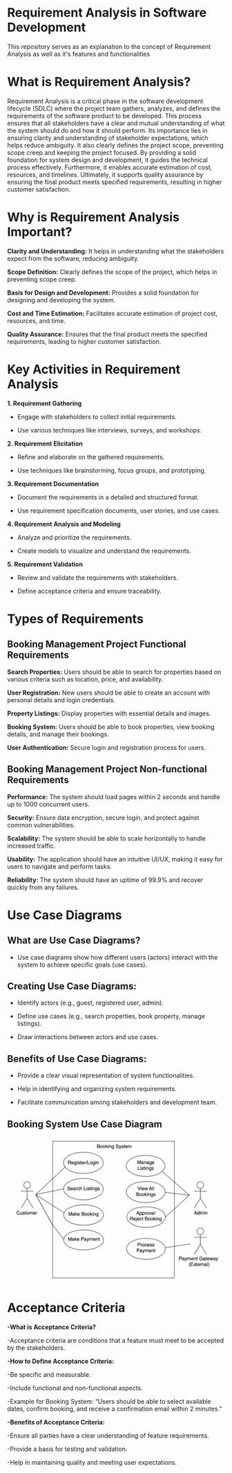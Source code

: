 # Requirement Analysis in Software Development

This repository serves as an explanation to the concept of Requirement Analysis as well as it's features and functionalities

# What is Requirement Analysis?

Requirement Analysis is a critical phase in the software development lifecycle (SDLC) where the project team gathers, analyzes, and defines the requirements of the software product to be developed. This process ensures that all stakeholders have a clear and mutual understanding of what the system should do and how it should perform. Its importance lies in ensuring clarity and understanding of stakeholder expectations, which helps reduce ambiguity. It also clearly defines the project scope, preventing scope creep and keeping the project focused. By providing a solid foundation for system design and development, it guides the technical process effectively. Furthermore, it enables accurate estimation of cost, resources, and timelines. Ultimately, it supports quality assurance by ensuring the final product meets specified requirements, resulting in higher customer satisfaction.

# Why is Requirement Analysis Important?

**Clarity and Understanding:** It helps in understanding what the stakeholders expect from the software, reducing ambiguity.

**Scope Definition:** Clearly defines the scope of the project, which helps in preventing scope creep.

**Basis for Design and Development:** Provides a solid foundation for designing and developing the system.

**Cost and Time Estimation:** Facilitates accurate estimation of project cost, resources, and time.

**Quality Assurance:** Ensures that the final product meets the specified requirements, leading to higher customer satisfaction.

# Key Activities in Requirement Analysis

**1. Requirement Gathering**

- Engage with stakeholders to collect initial requirements.

- Use various techniques like interviews, surveys, and workshops.

**2. Requirement Elicitation**

- Refine and elaborate on the gathered requirements.

- Use techniques like brainstorming, focus groups, and prototyping.

**3. Requirement Documentation**

- Document the requirements in a detailed and structured format.

- Use requirement specification documents, user stories, and use cases.

**4. Requirement Analysis and Modeling**

- Analyze and prioritize the requirements.

- Create models to visualize and understand the requirements.

**5. Requirement Validation**

- Review and validate the requirements with stakeholders.

- Define acceptance criteria and ensure traceability.

# Types of Requirements

## Booking Management Project Functional Requirements

**Search Properties:** Users should be able to search for properties based on various criteria such as location, price, and availability.

**User Registration:** New users should be able to create an account with personal details and login credentials.

**Property Listings:** Display properties with essential details and images.

**Booking System:** Users should be able to book properties, view booking details, and manage their bookings.

**User Authentication:** Secure login and registration process for users.

## Booking Management Project Non-functional Requirements

**Performance:** The system should load pages within 2 seconds and handle up to 1000 concurrent users.

**Security:** Ensure data encryption, secure login, and protect against common vulnerabilities.

**Scalability:** The system should be able to scale horizontally to handle increased traffic.

**Usability:** The application should have an intuitive UI/UX, making it easy for users to navigate and perform tasks.

**Reliability:** The system should have an uptime of 99.9% and recover quickly from any failures.

# Use Case Diagrams

## What are Use Case Diagrams?

- Use case diagrams show how different users (actors) interact with the system to achieve specific goals (use cases).

## Creating Use Case Diagrams:

- Identify actors (e.g., guest, registered user, admin).

- Define use cases (e.g., search properties, book property, manage listings).

- Draw interactions between actors and use cases.

## Benefits of Use Case Diagrams:

- Provide a clear visual representation of system functionalities.

- Help in identifying and organizing system requirements.

- Facilitate communication among stakeholders and development team.

## Booking System Use Case Diagram

![Booking Use Case](https://github.com/DarkHero792/requirement-analysis/raw/main/alx-booking-uc.png)

# Acceptance Criteria

**-What is Acceptance Criteria?**

-Acceptance criteria are conditions that a feature must meet to be accepted by the stakeholders.

**-How to Define Acceptance Criteria:**

-Be specific and measurable.

-Include functional and non-functional aspects.

-Example for Booking System: “Users should be able to select available dates, confirm booking, and receive a confirmation email within 2 minutes.”

**-Benefits of Acceptance Criteria:**

-Ensure all parties have a clear understanding of feature requirements.

-Provide a basis for testing and validation.

-Help in maintaining quality and meeting user expectations.
